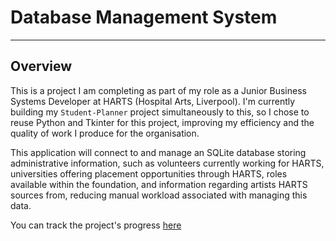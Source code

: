 # Database Management System

---

## Overview

This is a project I am completing as part of my role as a Junior Business Systems Developer at HARTS (Hospital Arts, Liverpool). I'm currently building my `Student-Planner` project simultaneously to this, so I chose to reuse Python and Tkinter for this project, improving my efficiency and the quality of work I produce for the organisation.

This application will connect to and manage an SQLite database storing administrative information, such as volunteers currently working for HARTS, universities offering placement opportunities through HARTS, roles available within the foundation, and information regarding artists HARTS sources from, reducing manual workload associated with managing this data.

You can track the project's progress [here](https://www.notion.so/1f918110f1f2805cadbcc1a2231c5f75?v=1f918110f1f2813da01c000cd25c6666&pvs=4)